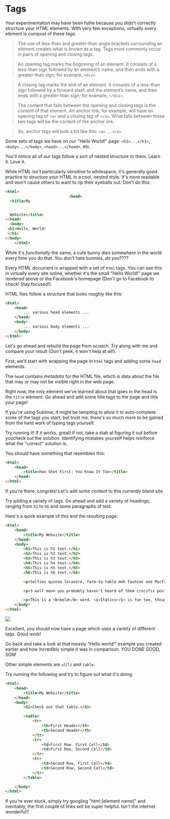 # Tags

Your experimentation may have been futile because you didn't correctly structure your HTML elements. With very few exceptions, virtually every element is compost of these *tags*.

>The use of less-than and greater-than angle brackets surrounding an element creates what is known as a tag. Tags most commonly occur in pairs of opening and closing tags.

>An opening tag marks the beginning of an element. It consists of a less-than sign followed by an element’s name, and then ends with a greater-than sign; for example, `<div>`.

>A closing tag marks the end of an element. It consists of a less-than sign followed by a forward slash and the element’s name, and then ends with a greater-than sign; for example, `</div>`.

>The content that falls between the opening and closing tags is the content of that element. An anchor link, for example, will have an opening tag of `<a>` and a closing tag of `</a>`. What falls between these two tags will be the content of the anchor link.

>So, anchor tags will look a bit like this: `<a>...</a>`.

Some sets of tags we have on our "Hello World!" page: `<h1>...</h1>`, `<body>...</body>`, `<head>...</head>`, etc.

You'll notice all of our tags follow a sort of nested structure to them. Learn it. Love it.

While HTML isn't particularly sensitive to whitespace, it's generally good practice to structure your HTML in a cool, nested style. It's more readable and won't cause others to want to rip their eyeballs out. Don't do this:

```html
<html>
                            <head>
  <title>My


  Website</title>
</head>
  <body>
 <h1>Hello, World!
 </h1>
</body>
    </html>
```

While it's *functionally* the same, a cute bunny dies somewhere in the world every time you do that. You don't hate bunnies, *do you*????

Every HTML document is wrapped with a set of `html` tags. You can see this in virtually every site online, whether it's the small "Hello World!" page we rendered above or the Facebook's homepage (Don't go to Facebook to check! Stay focused!).

HTML files follow a structure that looks roughly like this:

```html
<html>
    <head>
        ... various head elements ...
    </head>
    <body>
        ... various body elements ...
    </body>
</html>
```

Let's go ahead and rebuild the page from scratch. Try along with me and compare your result (Don't peek, it won't help at all!).

First, we'll start with wrapping the page in `html` tags and adding some `head` elements.

The `head` contains *metadata* for the HTML file, which is data about the file that may or may not be visible right in the web page.

Right now, the only element we've learned about that goes in the head is the `title` element. Go ahead and add some title tags to the page and title your page!

If you're using Sublime, it might be tempting to allow it to auto-complete some of the tags you start, but trust me, there's so much more to be gained from the hard work of typing tags yourself.

Try running it! If it works, great! If not, take a stab at figuring it out before youcheck out the solution. Identifying mistakes yourself helps reinforce what the "correct" solution is.

You should have something that resembles this:

```html
<html>
    <head>
        <title>Han Shot First: You Know It Too</title>
    </head>
</html>
```

If you're there, congrats! Let's add some content to this currently bland site.

Try adding a variety of tags. Go ahead and add a variety of headings, ranging from `h1` to `h6` and some paragraphs of text.

Here's a quick example of this and the resulting page:

```html
<html>
    <head>
        <title>My Website</title>
    </head>
    <body>
        <h1>This is h1 text.</h1>
        <h2>This is h2 text.</h2>
        <h3>This is h3 text.</h3>
        <h4>This is h4 text.</h4>
        <h5>This is h5 text.</h5>
        <h6>This is h6 text.</h6>

        <p>Selfies quinoa locavore, farm-to-table meh fashion axe Marfa tattooed mixtape stumptown chillwave banh mi iPhone street art. Helvetica Godard typewriter pug. Blog cred Cosby sweater paleo, lomo Marfa Shoreditch iPhone. Paleo roof party pour-over, slow-carb retro direct trade photo booth flannel. Next level raw denim twee, organic hella vinyl cred dreamcatcher gentrify mustache occupy fashion axe banjo tofu.</p>

        <p>3 wolf moon you probably haven't heard of them crucifix post-ironic, butcher polaroid Brooklyn art party mixtape Banksy pug irony hashtag. Swag deep v Pinterest crucifix. Jean shorts High Life bespoke, ethical slow-carb paleo quinoa DIY kitsch cred photo booth Pinterest fap.</p>

        <p>This is a <b>bold</b> word. <i>Italics</i> is fun too, though.</p>
    </body>
</html>
```

![](https://www.dropbox.com/s/ez07qgc6qw1354h/Screenshot%202014-09-10%2023.24.59.png?dl=1)

Excellent, you should now have a page which uses a variety of different tags. Good work!

Go back and take a look at that measly "Hello world!" example you created earlier and how incredibly simple it was in comparison. YOU DONE GOOD, SON!

Other simple elements are `ul`/`li` and `table`.

Try running the following and try to figure out what it's doing:

```html
<html>
    <head>
        <title>My Website</title>
    </head>
    <body>
        <h1>Check out that table.</h1>

        <table>
            <tr>
                <th>First Header</th>
                <th>Second Header</th>
            </tr>
            <tr>
                <td>First Row, First Cell</td>
                <td>First Row, Second Cell</td>
            </tr>
            <tr>
                <td>Second Row, First Cell</td>
                <td>Second Row, Second Cell</td>
            </tr>
        </table>

    </body>
</html>
```

If you're ever stuck, simply try googling "html [element name]" and inevitably, the first couple of links will be super helpful. Isn't the internet wonderful?
